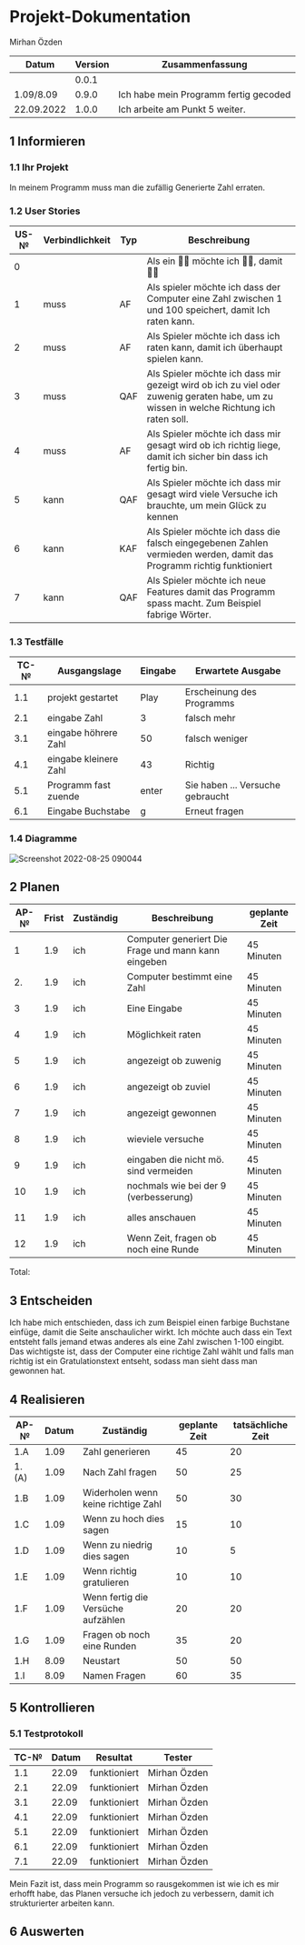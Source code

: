# Projekt-Dokumentation

 Mirhan Özden

| Datum | Version | Zusammenfassung                                              |
| ----- | ------- | ------------------------------------------------------------ |
|       | 0.0.1   |                                                              |
| 1.09/8.09| 0.9.0     |  Ich habe mein Programm fertig gecoded                  |
| 22.09.2022| 1.0.0   | Ich arbeite am Punkt 5 weiter.                           |

## 1 Informieren

### 1.1 Ihr Projekt

 In meinem Programm muss man die zufällig Generierte Zahl erraten.

### 1.2 User Stories

| US-№ | Verbindlichkeit | Typ  | Beschreibung                       |
| ---- | --------------- | ---- | ---------------------------------- |
|  0   |                 |      |Als ein 🤷‍♂️ möchte ich 🤷‍♂️, damit 🤷‍♂️|
|  1   | muss            | AF   |Als spieler möchte ich dass der Computer eine Zahl zwischen 1 und 100 speichert, damit Ich raten kann.|
|  2   | muss            | AF   |Als Spieler möchte ich dass ich raten kann, damit ich überhaupt spielen kann.|
|  3   | muss            | QAF  |Als Spieler möchte ich dass mir gezeigt wird ob ich zu viel oder zuwenig geraten habe, um zu wissen in welche Richtung ich raten soll.|
|  4   | muss            | AF   | Als Spieler möchte ich dass mir gesagt wird ob ich richtig liege, damit ich sicher bin dass ich fertig bin.|
|  5   | kann            | QAF  |Als Spieler möchte ich dass mir gesagt wird viele Versuche ich brauchte, um mein Glück zu kennen|                 
|  6   | kann            | KAF  | Als Spieler möchte ich dass die falsch eingegebenen Zahlen vermieden werden, damit das Programm richtig funktioniert|      
|  7   | kann            | QAF  |Als Spieler möchte ich neue Features damit das Programm spass macht. Zum Beispiel fabrige Wörter.|





### 1.3 Testfälle

| TC-№ | Ausgangslage | Eingabe | Erwartete Ausgabe |
| ---- | ------------ | ------- | ----------------- |
| 1.1  |  projekt gestartet | Play| Erscheinung des Programms|
| 2.1  | eingabe Zahl |  3      |  falsch mehr      |
| 3.1  | eingabe höhrere Zahl| 50 |  falsch weniger     |
| 4.1  | eingabe kleinere Zahl | 43      |  Richtig     |
| 5.1  | Programm fast zuende      | enter   |  Sie haben ... Versuche gebraucht     |
| 6.1  |  Eingabe Buchstabe |    g    | Erneut fragen           |




### 1.4 Diagramme


![Screenshot 2022-08-25 090044](https://user-images.githubusercontent.com/111046193/186597295-b20527dc-8f5d-432c-a5f8-5af200c65a3a.png)




## 2 Planen

| AP-№ | Frist | Zuständig | Beschreibung | geplante Zeit |
| ---- | ----- | --------- | ------------ | ------------- |
| 1    | 1.9   | ich       | Computer generiert Die Frage und mann kann eingeben|   45 Minuten|
| 2.   | 1.9   | ich       |  Computer bestimmt eine Zahl             |   45 Minuten  |
| 3    | 1.9   | ich       | Eine Eingabe                             |   45 Minuten  |
| 4    | 1.9   | ich       | Möglichkeit raten                        |   45 Minuten  |
| 5    | 1.9   | ich       |  angezeigt ob zuwenig                    |   45 Minuten  |
| 6    | 1.9   | ich       |  angezeigt ob zuviel                     |   45 Minuten  |
| 7    | 1.9   | ich       | angezeigt gewonnen                       |   45 Minuten  |
| 8    | 1.9   | ich       | wieviele versuche                        |   45 Minuten  |
| 9    | 1.9   | ich       |  eingaben die nicht mö. sind vermeiden   |   45 Minuten  |
| 10   | 1.9   | ich       |   nochmals wie bei der 9 (verbesserung)  |   45 Minuten  |
| 11   | 1.9   | ich       |   alles anschauen                        |   45 Minuten  |
| 12   | 1.9   | ich       |   Wenn Zeit, fragen ob noch eine Runde   |   45 Minuten  |

Total: 

## 3 Entscheiden

Ich habe mich entschieden, dass ich zum Beispiel einen farbige Buchstane einfüge, damit die Seite anschaulicher wirkt. Ich möchte auch dass ein Text entsteht falls jemand etwas anderes als eine Zahl zwischen 1-100 eingibt. Das wichtigste ist, dass der Computer eine richtige Zahl wählt und falls man richtig ist ein Gratulationstext entseht, sodass man sieht dass man gewonnen hat.

## 4 Realisieren

| AP-№ | Datum | Zuständig | geplante Zeit | tatsächliche Zeit |
| ---- | ----- | --------- | ------------- | ----------------- |
| 1.A  | 1.09  |Zahl generieren | 45       |     20            |
| 1.(A)| 1.09  | Nach Zahl fragen  |    50 |     25            |
| 1.B  | 1.09  | Widerholen wenn keine richtige Zahl           |   50          |     30            |
| 1.C  | 1.09  | Wenn zu hoch dies sagen          |  15        | 10                  |
| 1.D  | 1.09  |  Wenn zu niedrig dies sagen      |  10        | 5                  |
| 1.E  | 1.09  | Wenn richtig gratulieren         |  10        | 10                  |
| 1.F  | 1.09  | Wenn fertig die Versüche aufzählen |   20     | 20                 |
| 1.G  | 1.09  | Fragen ob noch eine Runden     |      35      |  20           |
| 1.H  | 8.09  |Neustart   |  50           |  50               |
| 1.I  | 8.09  | Namen Fragen  | 60        |  35               |


## 5 Kontrollieren

### 5.1 Testprotokoll

| TC-№ | Datum | Resultat | Tester |
| ---- | ----- | -------- | ------ |
| 1.1  | 22.09 | funktioniert | Mirhan Özden |
| 2.1  | 22.09 | funktioniert | Mirhan Özden |
| 3.1  | 22.09 | funktioniert | Mirhan Özden |
| 4.1  | 22.09 | funktioniert | Mirhan Özden |
| 5.1  | 22.09 | funktioniert | Mirhan Özden |
| 6.1  | 22.09 | funktioniert | Mirhan Özden |
| 7.1  | 22.09 | funktioniert | Mirhan Özden |

       

Mein Fazit ist, dass mein Programm so rausgekommen ist wie ich es mir erhofft habe, das Planen versuche ich jedoch zu verbessern, damit ich strukturierter arbeiten kann. 

## 6 Auswerten


